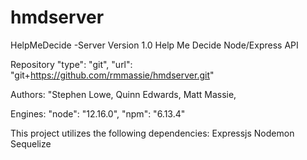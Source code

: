 # hmdserver

HelpMeDecide -Server
Version 1.0
Help Me Decide Node/Express API

Repository
    "type": "git",
    "url": "git+https://github.com/rmmassie/hmdserver.git"
 
 Authors: "Stephen Lowe, Quinn Edwards, Matt Massie,
  
  Engines: 
    "node": "12.16.0",
    "npm": "6.13.4"
    
 This project utilizes the following dependencies:
 Expressjs
 Nodemon
 Sequelize
